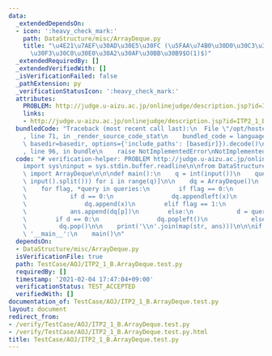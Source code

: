 ```yaml
---
data:
  _extendedDependsOn:
  - icon: ':heavy_check_mark:'
    path: DataStructure/misc/ArrayDeque.py
    title: "\u4E21\u7AEF\u30AD\u30E5\u30FC (\u5FAA\u74B0\u30D0\u30C3\u30D5\u30A1/\u30E9\
      \u30F3\u30C0\u30E0\u30A2\u30AF\u30BB\u30B9$O(1)$)"
  _extendedRequiredBy: []
  _extendedVerifiedWith: []
  _isVerificationFailed: false
  _pathExtension: py
  _verificationStatusIcon: ':heavy_check_mark:'
  attributes:
    PROBLEM: http://judge.u-aizu.ac.jp/onlinejudge/description.jsp?id=ITP2_1_B
    links:
    - http://judge.u-aizu.ac.jp/onlinejudge/description.jsp?id=ITP2_1_B
  bundledCode: "Traceback (most recent call last):\n  File \"/opt/hostedtoolcache/Python/3.9.7/x64/lib/python3.9/site-packages/onlinejudge_verify/documentation/build.py\"\
    , line 71, in _render_source_code_stat\n    bundled_code = language.bundle(stat.path,\
    \ basedir=basedir, options={'include_paths': [basedir]}).decode()\n  File \"/opt/hostedtoolcache/Python/3.9.7/x64/lib/python3.9/site-packages/onlinejudge_verify/languages/python.py\"\
    , line 96, in bundle\n    raise NotImplementedError\nNotImplementedError\n"
  code: "# verification-helper: PROBLEM http://judge.u-aizu.ac.jp/onlinejudge/description.jsp?id=ITP2_1_B\n\
    import sys\ninput = sys.stdin.buffer.readline\n\nfrom DataStructure.misc.ArrayDeque\
    \ import ArrayDeque\n\n\ndef main():\n    q = int(input())\n    queries = [list(map(int,\
    \ input().split())) for i in range(q)]\n\n    dq = ArrayDeque()\n    ans = []\n\
    \    for flag, *query in queries:\n        if flag == 0:\n            d, x = query\n\
    \            if d == 0:\n                dq.appendleft(x)\n            else:\n\
    \                dq.append(x)\n        elif flag == 1:\n            p = query[0]\n\
    \            ans.append(dq[p])\n        else:\n            d = query[0]\n    \
    \        if d == 0:\n                dq.popleft()\n            else:\n       \
    \         dq.pop()\n\n    print('\\n'.join(map(str, ans)))\n\n\nif __name__ ==\
    \ '__main__':\n    main()\n"
  dependsOn:
  - DataStructure/misc/ArrayDeque.py
  isVerificationFile: true
  path: TestCase/AOJ/ITP2_1_B.ArrayDeque.test.py
  requiredBy: []
  timestamp: '2021-02-04 17:47:04+09:00'
  verificationStatus: TEST_ACCEPTED
  verifiedWith: []
documentation_of: TestCase/AOJ/ITP2_1_B.ArrayDeque.test.py
layout: document
redirect_from:
- /verify/TestCase/AOJ/ITP2_1_B.ArrayDeque.test.py
- /verify/TestCase/AOJ/ITP2_1_B.ArrayDeque.test.py.html
title: TestCase/AOJ/ITP2_1_B.ArrayDeque.test.py
---
```

